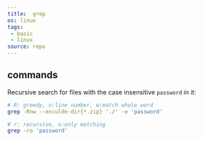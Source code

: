 ```yaml
---
title:  grep
os: linux
tags:
 - basic
 - linux
source: repo
---
```


## commands

Recursive search for files with the case insensitive `password` in it:

```bash
# R: greedy, n:line number, w:match whole word
grep -Rnw --exculde-dir{*.zip} './' -e 'password'

# r: recursive, o:only matching
grep -ro 'password'
``````
